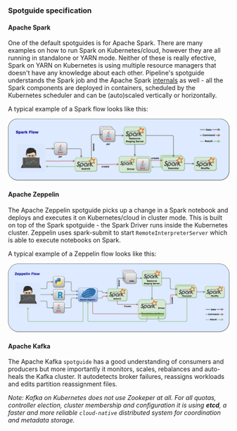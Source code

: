 ### Spotguide specification

#### Apache Spark

One of the default spotguides is for Apache Spark. There are many examples on how to run Spark on Kubernetes/cloud, however they are all running in standalone or YARN mode. Neither of these is really efective, Spark on YARN on Kubernetes is using multiple resource managers that doesn't have any knowledge about each other. Pipeline's spotguide understands the Spark job and the Apache Spark [internals](https://github.com/apache-spark-on-k8s/spark) as well - all the Spark components are deployed in containers, scheduled by the Kubernetes scheduler and can be (auto)scaled vertically or horizontally.

A typical example of a Spark flow looks like this:

![Spark Flow](docs/images/spark-flow.png)


#### Apache Zeppelin

The Apache Zeppelin spotguide picks up a change in a Spark notebook and deploys and executes it on Kubernetes/cloud in cluster mode. This is built on top of the Spark spotguide - the Spark Driver runs inside the Kubernetes cluster. Zeppelin uses spark-submit to start `RemoteInterpreterServer` which is able to execute notebooks on Spark. 

A typical example of a Zeppelin flow looks like this:

![Zeppelin Flow](docs/images/zeppelin-flow.png)

#### Apache Kafka 

The Apache Kafka `spotguide` has a good understanding of consumers and producers but more importantly it monitors, scales, rebalances and auto-heals the Kafka cluster. It autodetects broker failures, reassigns workloads and edits partition reassignment files.

_Note: Kafka on Kubernetes does not use Zookeper at all. For all quotas, controller election, cluster membership and configuration it is using **etcd**, a faster and more reliable `cloud-native` distributed system for coordination and metadata storage._
